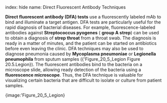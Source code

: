 index: hide
name: Direct Fluorescent Antibody Techniques

 **Direct fluorescent antibody (DFA) tests** use a fluorescently labeled mAb to bind and illuminate a target antigen. DFA tests are particularly useful for the rapid diagnosis of bacterial diseases. For example, fluorescence-labeled antibodies against  **Streptococcus pyogenes** ( **group A strep**) can be used to obtain a diagnosis of  **strep throat** from a throat swab. The diagnosis is ready in a matter of minutes, and the patient can be started on antibiotics before even leaving the clinic. DFA techniques may also be used to diagnose pneumonia caused by  **Mycoplasma pneumoniae** or  **Legionella pneumophila** from sputum samples ({'Figure_20_5_Legion Figure 20.5.Legion}). The fluorescent antibodies bind to the bacteria on a microscope slide, allowing ready detection of the bacteria using a  **fluorescence microscope**. Thus, the DFA technique is valuable for visualizing certain bacteria that are difficult to isolate or culture from patient samples.


{image:'Figure_20_5_Legion}
        
